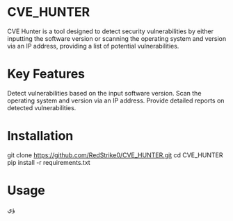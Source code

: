 # CVE_HUNTER

CVE Hunter is a tool designed to detect security vulnerabilities by either inputting the software version or scanning the operating system and version via an IP address, providing a list of potential vulnerabilities.

# Key Features
Detect vulnerabilities based on the input software version.
Scan the operating system and version via an IP address.
Provide detailed reports on detected vulnerabilities.

# Installation
git clone https://github.com/RedStrike0/CVE_HUNTER.git
cd CVE_HUNTER
pip install -r requirements.txt

# Usage

ؤي
